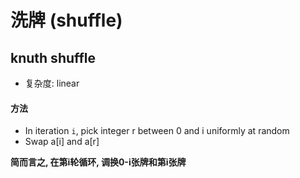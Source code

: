 # 洗牌 (shuffle)

## knuth shuffle

- 复杂度: linear

#### 方法

- In iteration `i`, pick integer r between 0 and i uniformly at random
- Swap a[i] and a[r]

**简而言之, 在第i轮循环, 调换0-i张牌和第i张牌**